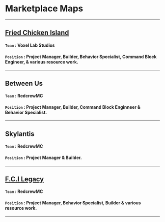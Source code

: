 # **Marketplace Maps**
***
## **[Fried Chicken Island](https://www.minecraft.net/en-us/marketplace/pdp?id=31defbbf-2e4b-489e-a2f0-f2b5ce0d5aeb)**
#### `Team` : Voxel Lab Studios
#### `Position` : Project Manager, Builder, Behavior Specialist, Command Block Engineer, & various resource work.
***
## **Between Us**
#### `Team` : RedcrewMC
#### `Position` : Project Manager, Builder, Command Block Enginneer & Behavior Specialist.
***
## **Skylantis**
#### `Team` : RedcrewMC
#### `Position` : Project Manager & Builder.
***
## **[F.C.I Legacy](https://www.voxellabstudios.com/post/cali-don-s-fried-chicken-island)**
#### `Team` : RedcrewMC
#### `Position` : Project Manager, Behavior Specialist, Builder & various resource work.
***
